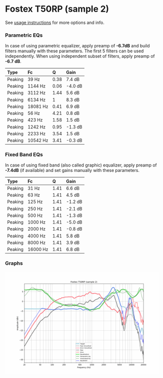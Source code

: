 # Fostex T50RP (sample 2)
See [usage instructions](https://github.com/jaakkopasanen/AutoEq#usage) for more options and info.

### Parametric EQs
In case of using parametric equalizer, apply preamp of **-6.7dB** and build filters manually
with these parameters. The first 5 filters can be used independently.
When using independent subset of filters, apply preamp of **-6.7 dB**.

| Type    | Fc       |    Q | Gain    |
|:--------|:---------|:-----|:--------|
| Peaking | 39 Hz    | 0.38 | 7.4 dB  |
| Peaking | 1144 Hz  | 0.06 | -4.0 dB |
| Peaking | 3112 Hz  | 1.44 | 5.6 dB  |
| Peaking | 6134 Hz  | 1    | 8.3 dB  |
| Peaking | 18081 Hz | 0.41 | 6.9 dB  |
| Peaking | 56 Hz    | 4.21 | 0.8 dB  |
| Peaking | 423 Hz   | 1.58 | 1.5 dB  |
| Peaking | 1242 Hz  | 0.95 | -1.3 dB |
| Peaking | 2233 Hz  | 3.54 | 1.5 dB  |
| Peaking | 10542 Hz | 3.41 | -0.3 dB |

### Fixed Band EQs
In case of using fixed band (also called graphic) equalizer, apply preamp of **-7.4dB**
(if available) and set gains manually with these parameters.

| Type    | Fc       |    Q | Gain    |
|:--------|:---------|:-----|:--------|
| Peaking | 31 Hz    | 1.41 | 6.6 dB  |
| Peaking | 63 Hz    | 1.41 | 4.5 dB  |
| Peaking | 125 Hz   | 1.41 | -1.2 dB |
| Peaking | 250 Hz   | 1.41 | -2.1 dB |
| Peaking | 500 Hz   | 1.41 | -1.3 dB |
| Peaking | 1000 Hz  | 1.41 | -5.0 dB |
| Peaking | 2000 Hz  | 1.41 | -0.8 dB |
| Peaking | 4000 Hz  | 1.41 | 5.8 dB  |
| Peaking | 8000 Hz  | 1.41 | 3.9 dB  |
| Peaking | 16000 Hz | 1.41 | 6.8 dB  |

### Graphs
![](./Fostex%20T50RP%20(sample%202).png)